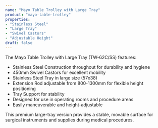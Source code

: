 ```yaml
---
name: "Mayo Table Trolley with Large Tray"
product: "mayo-table-trolley"
properties:
- "Stainless Steel"
- "Large Tray"
- "Swivel Castors"
- "Adjustable Height"
draft: false
---
```


The Mayo Table Trolley with Large Tray (TW-62C/SS) features:

- Stainless Steel Construction throughout for durability and hygiene
- 450mm Swivel Castors for excellent mobility
- Stainless Steel Tray in large size (57x38)
- Extension Rod adjustable from 800-1300mm for flexible height positioning
- Tray Support for stability
- Designed for use in operating rooms and procedure areas
- Easily maneuverable and height-adjustable

This premium large-tray version provides a stable, movable surface for surgical instruments and supplies during medical procedures.

